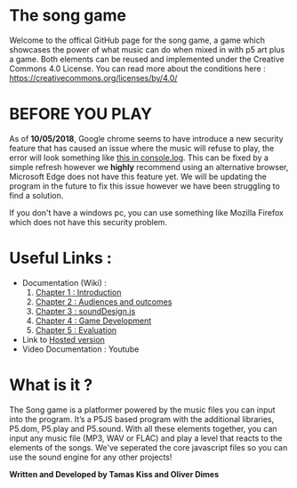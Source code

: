 # The song game
Welcome to the offical GitHub page for the song game, a game which showcases the power of what music can do when mixed in with p5 art plus a game. Both elements can be reused and implemented under the Creative Commons 4.0 License. You can read more about the conditions here : https://creativecommons.org/licenses/by/4.0/

# BEFORE YOU PLAY
As of **10/05/2018**, Google chrome seems to have introduce a new security feature that has caused an issue where the music will refuse to play, the error will look something like [this in console.log](https://i.imgur.com/GgYMwCT.png). This can be fixed by a simple refresh however we **highly** recommend using an alternative browser, Microsoft Edge does not have this feature yet. We will be updating the program in the future to fix this issue however we have been struggling to find a solution.

If you don't have a windows pc, you can use something like Mozilla Firefox which does not have this security problem.

# Useful Links :
- Documentation (Wiki) : 
   1. [Chapter 1 : Introduction](https://github.com/effeect/Year1Project/wiki/Chapter-1-:-Introduction)
   2. [Chapter 2 : Audiences and outcomes](https://github.com/effeect/Year1Project/wiki/Chapter-2-:-Intended-audience-and-outcomes)
   3. [Chapter 3 : soundDesign.js](https://github.com/effeect/Year1Project/wiki/Chapter-3-:-soundDesign.js)
   4. [Chapter 4 : Game Development](https://github.com/effeect/Year1Project/wiki/Chapter-4-:-Game-Development)
   5. [Chapter 5 : Evaluation](https://github.com/effeect/Year1Project/wiki/Chapter-5-:-Evaluation)
- Link to [Hosted version](http://igor.gold.ac.uk/~odime001/CreativeProjectYear1/FinalProduct/)
- Video Documentation : Youtube 

# What is it ?
The Song game is a platformer powered by the music files you can input into the program. It’s a P5JS based program with the additional libraries, P5.dom, P5.play and P5.sound. With all these elements together, you can input any music file (MP3, WAV or FLAC) and play a level that reacts to the elements of the songs. We've seperated the core javascript files so you can use the sound engine for any other projects!


**Written and Developed by Tamas Kiss and Oliver Dimes**


